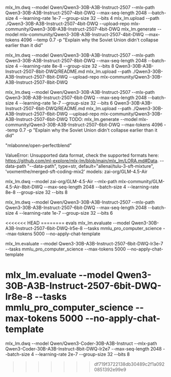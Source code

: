 mlx_lm.dwq --model Qwen/Qwen3-30B-A3B-Instruct-2507 --mlx-path Qwen3-30B-A3B-Instruct-2507-4bit-DWQ --max-seq-length 2048 --batch-size 4 --learning-rate 1e-7 --group-size 32 --bits 4
mlx_lm.upload --path ./Qwen3-30B-A3B-Instruct-2507-4bit-DWQ --upload-repo mlx-community/Qwen3-30B-A3B-Instruct-2507-4bit-DWQ
mlx_lm.generate --model mlx-community/Qwen3-30B-A3B-Instruct-2507-4bit-DWQ --max-tokens 4096 --temp 0.7 -p "Explain why the Soviet Union didn't collapse earlier than it did"

mlx_lm.dwq --model Qwen/Qwen3-30B-A3B-Instruct-2507 --mlx-path Qwen3-30B-A3B-Instruct-2507-8bit-DWQ --max-seq-length 2048 --batch-size 4 --learning-rate 8e-8 --group-size 32 --bits 8
Qwen3-30B-A3B-Instruct-2507-8bit-DWQ/README.md
mlx_lm.upload --path ./Qwen3-30B-A3B-Instruct-2507-8bit-DWQ --upload-repo mlx-community/Qwen3-30B-A3B-Instruct-2507-8bit-DWQ

mlx_lm.dwq --model Qwen/Qwen3-30B-A3B-Instruct-2507 --mlx-path Qwen3-30B-A3B-Instruct-2507-6bit-DWQ --max-seq-length 2048 --batch-size 4 --learning-rate 1e-7 --group-size 32 --bits 6
Qwen3-30B-A3B-Instruct-2507-6bit-DWQ/README.md
mlx_lm.upload --path ./Qwen3-30B-A3B-Instruct-2507-6bit-DWQ --upload-repo mlx-community/Qwen3-30B-A3B-Instruct-2507-6bit-DWQ
TODO:
mlx_lm.generate --model mlx-community/Qwen3-30B-A3B-Instruct-2507-6bit-DWQ --max-tokens 4096 --temp 0.7 -p "Explain why the Soviet Union didn't collapse earlier than it did"


"mlabonne/open-perfectblend"

ValueError: Unsupported data format, check the supported formats here:
https://github.com/ml-explore/mlx-lm/blob/main/mlx_lm/LORA.md#Data.
 --data-path 
        "--data-path",
        type=str,
        default="allenai/tulu-3-sft-mixture",
'voxmenthe/merged-sft-coding-mix2'
models: zai-org/GLM-4.5-Air

mlx_lm.dwq --model zai-org/GLM-4.5-Air --mlx-path mlx-community/GLM-4.5-Air-8bit-DWQ --max-seq-length 2048 --batch-size 4 --learning-rate 8e-8 --group-size 32 --bits 8


mlx_lm.dwq --model Qwen/Qwen3-30B-A3B-Instruct-2507 --mlx-path Qwen3-30B-A3B-Instruct-2507-6bit-DWQ --max-seq-length 2048 --batch-size 4 --learning-rate 1e-7 --group-size 32 --bits 6

<<<<<<< HEAD
======== evals
mlx_lm.evaluate --model Qwen3-30B-A3B-Instruct-2507-6bit-DWQ-lr5e-8 --tasks mmlu_pro_computer_science --max-tokens 5000 --no-apply-chat-template

mlx_lm.evaluate --model Qwen3-30B-A3B-Instruct-2507-6bit-DWQ-lr3e-7 --tasks mmlu_pro_computer_science --max-tokens 5000 --no-apply-chat-template

mlx_lm.evaluate --model Qwen3-30B-A3B-Instruct-2507-6bit-DWQ-lr8e-8 --tasks mmlu_pro_computer_science --max-tokens 5000 --no-apply-chat-template
=======
mlx_lm.dwq --model Qwen/Qwen3-Coder-30B-A3B-Instruct --mlx-path Qwen3-Coder-30B-A3B-Instruct-8bit-DWQ-lr2e7 --max-seq-length 2048 --batch-size 4 --learning-rate 2e-7 --group-size 32 --bits 8
>>>>>>> df719f3722138db30489c2f1a0920851392e99e9
